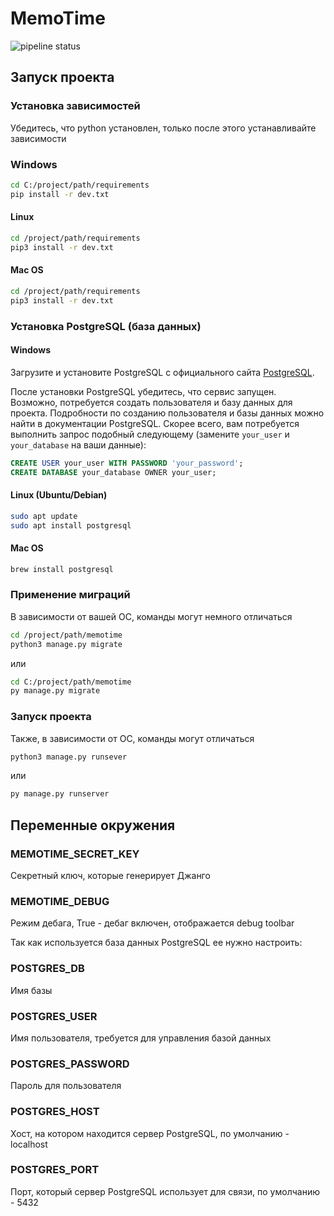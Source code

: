 # MemoTime

![pipeline status](https://gitlab.crja72.ru/django/2024/autumn/course/team-1/badges/main/pipeline.svg)

## Запуск проекта

### Установка зависимостей

Убедитесь, что python установлен, только после этого устанавливайте зависимости

### Windows

```bash
cd C:/project/path/requirements
pip install -r dev.txt
```

#### Linux

```bash
cd /project/path/requirements
pip3 install -r dev.txt
```

#### Mac OS

```bash
cd /project/path/requirements
pip3 install -r dev.txt
```

### Установка PostgreSQL (база данных)

#### Windows

Загрузите и установите PostgreSQL с официального сайта [PostgreSQL](https://www.postgresql.org/download/).

После установки PostgreSQL убедитесь, что сервис запущен. Возможно, потребуется создать пользователя и базу данных для проекта. Подробности по созданию пользователя и базы данных можно найти в документации PostgreSQL. Скорее всего, вам потребуется выполнить запрос подобный следующему (замените `your_user` и `your_database` на ваши данные):

```sql
CREATE USER your_user WITH PASSWORD 'your_password';
CREATE DATABASE your_database OWNER your_user;
```

#### Linux (Ubuntu/Debian)

```bash
sudo apt update
sudo apt install postgresql
```

#### Mac OS

```bash
brew install postgresql
```

### Применение миграций

В зависимости от вашей ОС, команды могут немного отличаться

```bash
cd /project/path/memotime
python3 manage.py migrate
```

или

```bash
cd C:/project/path/memotime
py manage.py migrate
```

### Запуск проекта

Также, в зависимости от ОС, команды могут отличаться

```bash
python3 manage.py runsever
```

или

```bash
py manage.py runserver
```

## Переменные окружения

### MEMOTIME_SECRET_KEY

Секретный ключ, которые генерирует Джанго

### MEMOTIME_DEBUG

Режим дебага, True - дебаг включен, отображается debug toolbar

Так как используется база данных PostgreSQL ее нужно настроить:

### POSTGRES_DB

Имя базы

### POSTGRES_USER

Имя пользователя, требуется для управления базой данных

### POSTGRES_PASSWORD

Пароль для пользователя

### POSTGRES_HOST

Хост, на котором находится сервер PostgreSQL, по умолчанию - localhost

### POSTGRES_PORT

Порт, который сервер PostgreSQL использует для связи, по умолчанию - 5432
